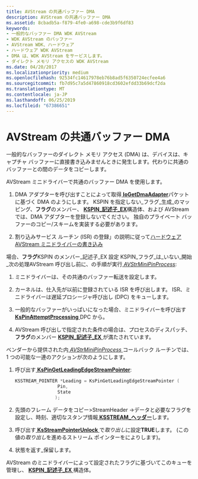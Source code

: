 ```yaml
---
title: AVStream の共通バッファー DMA
description: AVStream の共通バッファー DMA
ms.assetid: 8cbadb5a-f879-4fe0-a698-cde3b9f6df83
keywords:
- 一般的なバッファー DMA WDK AVStream
- WDK AVStream のバッファー
- AVStream WDK、ハードウェア
- ハードウェア WDK AVStream
- DMA は、WDK AVStream をサービスします。
- ダイレクト メモリ アクセスの WDK AVStream
ms.date: 04/20/2017
ms.localizationpriority: medium
ms.openlocfilehash: 92534fc14617978eb76b8ad5f6350724ecfee4a6
ms.sourcegitcommit: fb7d95c7a5d47860918cd3602efdd33b69dcf2da
ms.translationtype: MT
ms.contentlocale: ja-JP
ms.lasthandoff: 06/25/2019
ms.locfileid: "67386651"
---
```

# <a name="common-buffer-dma-in-avstream"></a>AVStream の共通バッファー DMA





一般的なバッファーのダイレクト メモリ アクセス (DMA) は、デバイスは、キャプチャ バッファーに直接書き込みませんときに発生します。代わりに共通のバッファーとの間のデータをコピーします。

AVStream ミニドライバーで共通のバッファー DMA を使用します。

1.  DMA アダプターを呼び出すことによって取得[ **IoGetDmaAdapter**](https://docs.microsoft.com/windows-hardware/drivers/ddi/content/wdm/nf-wdm-iogetdmaadapter)パケットに基づく DMA のようにします。 KSPIN を指定しない\_フラグ\_生成\_のマッピング、**フラグ**のメンバー、 [ **KSPIN\_記述子\_EX**](https://docs.microsoft.com/windows-hardware/drivers/ddi/content/ks/ns-ks-_kspin_descriptor_ex)構造体、および AVStream では、DMA アダプターを登録しないでください。 独自のプライベート バッファーのコピー/スキームを実装する必要があります。

2.  割り込みサービス ルーチン (ISR) の登録」の説明に従って[ハードウェア AVStream ミニドライバーの書き込み](writing-avstream-minidrivers-for-hardware.md)

場合、**フラグ**KSPIN のメンバー\_記述子\_EX 設定 KSPIN\_フラグ\_は\_いない\_開始\_次の処理AVStream 呼び出し前に、の手順が実行[ *AVStrMiniPinProcess*](https://docs.microsoft.com/windows-hardware/drivers/ddi/content/ks/nc-ks-pfnkspin):

1.  ミニドライバーは、その共通のバッファー転送を設定します。

2.  カーネルは、仕入先が以前に登録されている ISR を呼び出します。 ISR、ミニドライバーは遅延プロシージャ呼び出し (DPC) をキューします。

3.  一般的なバッファーがいっぱいになった場合、ミニドライバーを呼び出す[ **KsPinAttemptProcessing** ](https://docs.microsoft.com/windows-hardware/drivers/ddi/content/ks/nf-ks-kspinattemptprocessing) DPC から。

4.  AVStream 呼び出しで指定された条件の場合は、プロセスのディスパッチ、**フラグ**のメンバー [ **KSPIN\_記述子\_EX** ](https://docs.microsoft.com/windows-hardware/drivers/ddi/content/ks/ns-ks-_kspin_descriptor_ex)が満たされています。

ベンダーから提供された内[ *AVStrMiniPinProcess* ](https://docs.microsoft.com/windows-hardware/drivers/ddi/content/ks/nc-ks-pfnkspin)コールバック ルーチンでは、1 つの可能な一連のアクションが次のようにします。

1.  呼び出す[ **KsPinGetLeadingEdgeStreamPointer**](https://docs.microsoft.com/windows-hardware/drivers/ddi/content/ks/nf-ks-kspingetleadingedgestreampointer):

    ```cpp
    KSSTREAM_POINTER *Leading = KsPinGetLeadingEdgeStreamPointer (
                    Pin,
                    State
                   );
    ```

2.  先頭のフレーム データをコピー&gt;StreamHeader -&gt;データと必要なフラグを設定し、時刻、適切なスタンプ情報[ **KSSTREAM\_ヘッダー**](https://docs.microsoft.com/windows-hardware/drivers/ddi/content/ks/ns-ks-ksstream_header)します。

3.  呼び出す[ **KsStreamPointerUnlock** ](https://docs.microsoft.com/windows-hardware/drivers/ddi/content/ks/nf-ks-ksstreampointerunlock)で*取り出し*に設定**TRUE**します。 (この値の*取り出し*を進めるストリーム ポインターをによりします)。

4.  状態を返す\_保留します。

AVStream のミニドライバーによって設定されたフラグに基づいてこのキューを管理し、 [ **KSPIN\_記述子\_EX** ](https://docs.microsoft.com/windows-hardware/drivers/ddi/content/ks/ns-ks-_kspin_descriptor_ex)構造体。

 

 




